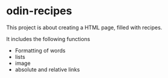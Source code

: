 # odin-recipes
This project is about creating a HTML page, filled with recipes. 

It includes the following functions
- Formatting of words
- lists
- image
- absolute and relative links
